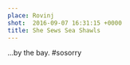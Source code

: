 ```yaml
---
place: Rovinj
shot:  2016-09-07 16:31:15 +0000
title: She Sews Sea Shawls
---
```


…by the bay. #sosorry
